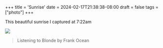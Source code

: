+++
title = 'Sunrise'
date = 2024-02-17T21:38:38-08:00
draft = false
tags = ["photo"]
+++

This beautiful sunrise I captured at 7:22am

![](https://i.imgur.com/fPPGySR.jpeg)

> Listening to Blonde by Frank Ocean